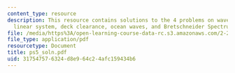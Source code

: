 ```yaml
---
content_type: resource
description: This resource contains solutions to the 4 problems on wave elevation,
  linear system, deck clearance, ocean waves, and Bretschneider Spectrum.
file: /media/https%3A/open-learning-course-data-rc.s3.amazonaws.com/2-22-design-principles-for-ocean-vehicles-13-42-spring-2005/317547576324d8e964c24afc159434b6_ps5_soln.pdf
file_type: application/pdf
resourcetype: Document
title: ps5_soln.pdf
uid: 31754757-6324-d8e9-64c2-4afc159434b6
---
```

